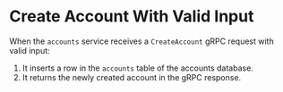 # Create Account With Valid Input

When the `accounts` service receives a `CreateAccount` gRPC request with valid input:

1. It inserts a row in the `accounts` table of the accounts database.
2. It returns the newly created account in the gRPC response.
